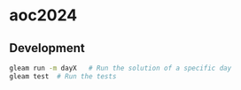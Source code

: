 # aoc2024

## Development

```sh
gleam run -m dayX   # Run the solution of a specific day
gleam test  # Run the tests
```
